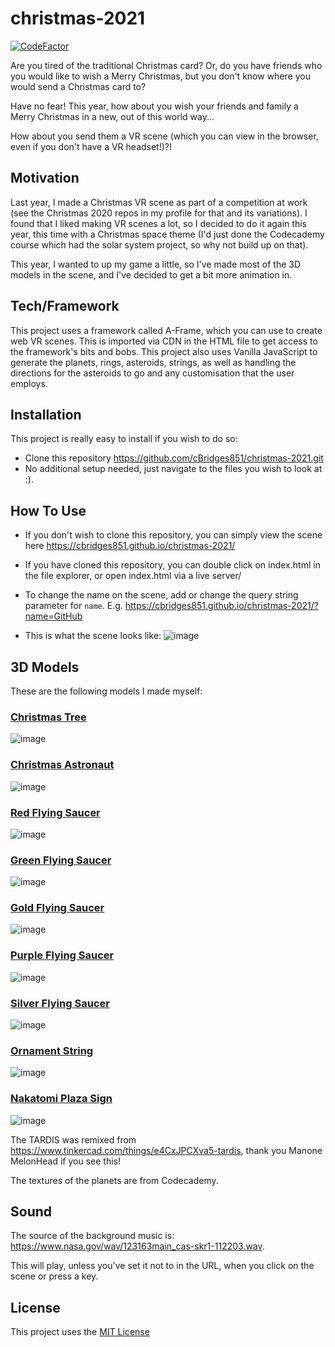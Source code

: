 # christmas-2021

[![CodeFactor](https://www.codefactor.io/repository/github/cbridges851/christmas-2021/badge)](https://www.codefactor.io/repository/github/cbridges851/christmas-2021)

Are you tired of the traditional Christmas card? Or, do you have friends who you would like to wish a Merry Christmas, but you don't know where you would send a Christmas card to?

Have no fear! This year, how about you wish your friends and family a Merry Christmas in a new, out of this world way...  

How about you send them a VR scene (which you can view in the browser, even if you don't have a VR headset!)?!

## Motivation
Last year, I made a Christmas VR scene as part of a competition at work (see the Christmas 2020 repos in my profile for that and its variations). I found that I liked making VR scenes a lot, so I decided to do it again this year, this time with a Christmas space theme (I'd just done the Codecademy course which had the solar system project, so why not build up on that).

This year, I wanted to up my game a little, so I've made most of the 3D models in the scene, and I've decided to get a bit more animation in.

## Tech/Framework
This project uses a framework called A-Frame, which you can use to create web VR scenes. This is imported via CDN in the HTML file to get access to the framework's bits and bobs. This project also uses Vanilla JavaScript to generate the planets, rings, asteroids, strings, as well as handling the directions for the asteroids to go and any customisation that the user employs.

## Installation
This project is really easy to install if you wish to do so:
- Clone this repository https://github.com/cBridges851/christmas-2021.git
- No additional setup needed, just navigate to the files you wish to look at :). 

## How To Use
- If you don't wish to clone this repository, you can simply view the scene here https://cbridges851.github.io/christmas-2021/
- If you have cloned this repository, you can double click on index.html in the file explorer, or open index.html via a live server/

- To change the name on the scene, add or change the query string parameter for `name`. E.g. https://cbridges851.github.io/christmas-2021/?name=GitHub

- This is what the scene looks like:
![image](https://user-images.githubusercontent.com/54030147/147350310-3734364f-e006-483e-9a03-d6a7c6555de5.png)

## 3D Models
These are the following models I made myself:

### [Christmas Tree](https://www.tinkercad.com/things/bPPu2NIb0Ag)
![image](https://user-images.githubusercontent.com/54030147/147350553-c9b64fc4-1f97-433b-b96f-67b9f58692c5.png)

### [Christmas Astronaut](https://www.tinkercad.com/things/4eO5DzrAvAQ)
![image](https://user-images.githubusercontent.com/54030147/147350743-dcb809d5-441b-4f51-801f-cd7bb53d6fc9.png)

### [Red Flying Saucer](https://www.tinkercad.com/things/dEOfhr6ANit)
![image](https://user-images.githubusercontent.com/54030147/147350828-d42d5482-83d5-43be-95ec-7ad25176c04e.png)

### [Green Flying Saucer](https://www.tinkercad.com/things/4IOUGr02d96)
![image](https://user-images.githubusercontent.com/54030147/147350880-5536a260-6c72-4d40-a3b0-16971ad3c6e7.png)

### [Gold Flying Saucer](https://www.tinkercad.com/things/0429PXrb0Fp)
![image](https://user-images.githubusercontent.com/54030147/147350941-f6b86176-0517-4931-a663-5e357eb65d81.png)

### [Purple Flying Saucer](https://www.tinkercad.com/things/jmfpny8B5aj)
![image](https://user-images.githubusercontent.com/54030147/147350987-09b2e70f-8704-4dad-adeb-3fcca8d4b982.png)

### [Silver Flying Saucer](https://www.tinkercad.com/things/bZzpHjgMXvs)
![image](https://user-images.githubusercontent.com/54030147/147351022-974262ed-cd4a-46f1-9ed0-0131b8ceea7d.png)

### [Ornament String](https://www.tinkercad.com/things/2Oujsi8pzZJ)
![image](https://user-images.githubusercontent.com/54030147/147351124-1c0fc332-a9a0-491e-b8c3-31204af52ecf.png)

### [Nakatomi Plaza Sign](https://www.tinkercad.com/things/g52eEdo11xK)
![image](https://user-images.githubusercontent.com/54030147/147351199-76535536-8810-44ca-a716-4213606e6984.png)

The TARDIS was remixed from https://www.tinkercad.com/things/e4CxJPCXva5-tardis, thank you Manone MelonHead if you see this!

The textures of the planets are from Codecademy.

## Sound
The source of the background music is: https://www.nasa.gov/wav/123163main_cas-skr1-112203.wav.

This will play, unless you've set it not to in the URL, when you click on the scene or press a key.

## License
This project uses the [MIT License](https://github.com/cBridges851/christmas-2021/blob/master/LICENSE)
